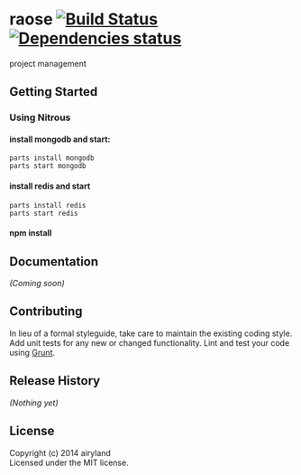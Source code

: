# raose [![Build Status](https://secure.travis-ci.org/airyland/raose.png?branch=master)](http://travis-ci.org/airyland/raose)  [![Dependencies status](https://david-dm.org/airyland/raose/dev-status.png)](https://david-dm.org/airyland/raose#info=devDependencies&view=table)

project management

## Getting Started

### Using Nitrous

#### install mongodb and start: 
 
    parts install mongodb
    parts start mongodb
    
#### install redis and start
  
    parts install redis
    parts start redis
  
#### npm install
  
## Documentation
_(Coming soon)_

## Contributing
In lieu of a formal styleguide, take care to maintain the existing coding style. Add unit tests for any new or changed functionality. Lint and test your code using [Grunt](http://gruntjs.com/).

## Release History
_(Nothing yet)_

## License
Copyright (c) 2014 airyland  
Licensed under the MIT license.
